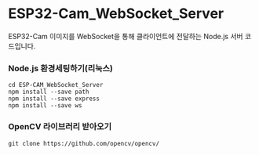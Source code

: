 # ESP32-Cam_WebSocket_Server
ESP32-Cam 이미지를 WebSocket을 통해 클라이언트에 전달하는 Node.js 서버 코드입니다.

### Node.js 환경세팅하기(리눅스)
```
cd ESP-CAM_WebSocket_Server
npm install --save path
npm install --save express
npm install --save ws
```

### OpenCV 라이브러리 받아오기
```
git clone https://github.com/opencv/opencv/
```
